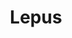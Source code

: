 ---
title: "Lepus"
hashtag: lepus
borders:
  - Caelum
  - Canis Major
  - Columba
  - Eridanus
  - Monoceros
  - Orion
layout: hashtag
tags:
  - Hare
  - Constellation
---